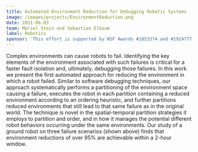 ```yaml
---
title: Automated Environment Reduction for Debugging Robotic Systems
image: /images/projects/EnvironmentReduction.png
date: 2021-06-03
team: Meriel Stein and Sebastian Elbaum
label: Robotics
sponsor: 'This effort is supported by NSF Awards #1853374 and #1924777'
---
```


Complex environments can cause robots to fail. Identifying the key elements of the environment associated with such failures is critical for a faster fault isolation and, ultimately, debugging those failures. In this work we present the first automated approach for reducing the environment in which a robot failed. Similar to software debugging techniques, our approach systematically performs a partitioning of the environment space causing a failure, executes the robot in each partition containing a reduced environment according to an ordering heuristic, and further partitions reduced environments that still lead to that same failure as in the original world. The technique is novel in the spatial-temporal partition strategies it employs to partition and order, and in how it manages the potential different robot behaviors occurring under the same environments. Our study of a ground robot on three failure scenarios (shown above) finds that environment reductions of over 95% are achievable within a 2-hour window.